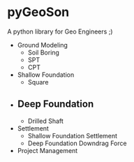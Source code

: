 # pyGeoSon
A python library for Geo Engineers ;)


- Ground Modeling
  - Soil Boring
  - SPT
  - CPT
- Shallow Foundation
  - Square
- Deep Foundation
  - 
  - Drilled Shaft
- Settlement
  - Shallow Foundation Settlement
  - Deep Foundation Downdrag Force
- Project Management
